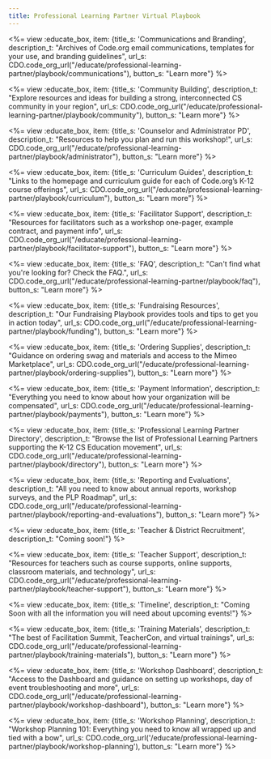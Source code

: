 ```yaml
---
title: Professional Learning Partner Virtual Playbook
---
```


<link type="text/css" rel="stylesheet" href="/css/educate.css" />

<%= view :educate_box, item: {title_s: 'Communications and Branding', description_t: "Archives of Code.org email communications, templates for your use, and branding guidelines", url_s: CDO.code_org_url("/educate/professional-learning-partner/playbook/communications"), button_s: "Learn more"} %>

<%= view :educate_box, item: {title_s: 'Community Building', description_t: "Explore resources and ideas for building a strong, interconnected CS community in your region", url_s: CDO.code_org_url("/educate/professional-learning-partner/playbook/community"), button_s: "Learn more"} %>

<%= view :educate_box, item: {title_s: 'Counselor and Administrator PD', description_t: "Resources to help you plan and run this workshop!", url_s: CDO.code_org_url("/educate/professional-learning-partner/playbook/administrator"), button_s: "Learn more"} %>

<%= view :educate_box, item: {title_s: 'Curriculum Guides', description_t: "Links to the homepage and curriculum guide for each of Code.org’s K-12 course offerings", url_s: CDO.code_org_url("/educate/professional-learning-partner/playbook/curriculum"), button_s: "Learn more"} %>

<%= view :educate_box, item: {title_s: 'Facilitator Support', description_t: "Resources for facilitators such as a workshop one-pager, example contract, and payment info", url_s: CDO.code_org_url("/educate/professional-learning-partner/playbook/facilitator-support"), button_s: "Learn more"} %>

<%= view :educate_box, item: {title_s: 'FAQ', description_t: "Can't find what you're looking for? Check the FAQ.", url_s: CDO.code_org_url("/educate/professional-learning-partner/playbook/faq"), button_s: "Learn more"} %>

<%= view :educate_box, item: {title_s: 'Fundraising Resources', description_t: "Our Fundraising Playbook provides tools and tips to get you in action today", url_s: CDO.code_org_url("/educate/professional-learning-partner/playbook/funding"), button_s: "Learn more"} %>

<%= view :educate_box, item: {title_s: 'Ordering Supplies', description_t: "Guidance on ordering swag and materials and access to the Mimeo Marketplace", url_s: CDO.code_org_url("/educate/professional-learning-partner/playbook/ordering-supplies"), button_s: "Learn more"} %>


<%= view :educate_box, item: {title_s: 'Payment Information', description_t: "Everything you need to know about how your organization will be compensated", url_s: CDO.code_org_url("/educate/professional-learning-partner/playbook/payments"), button_s: "Learn more"} %>

<%= view :educate_box, item: {title_s: 'Professional Learning Partner Directory', description_t: "Browse the list of Professional Learning Partners supporting the K-12 CS Education movement", url_s: CDO.code_org_url("/educate/professional-learning-partner/playbook/directory"), button_s: "Learn more"} %>

<%= view :educate_box, item: {title_s: 'Reporting and Evaluations', description_t: "All you need to know about annual reports, workshop surveys, and the PLP Roadmap", url_s: CDO.code_org_url("/educate/professional-learning-partner/playbook/reporting-and-evaluations"), button_s: "Learn more"} %>

<%= view :educate_box, item: {title_s: 'Teacher & District Recruitment', description_t: "Coming soon!"} %>

<%= view :educate_box, item: {title_s: 'Teacher Support', description_t: "Resources for teachers such as course supports, online supports, classroom materials, and technology", url_s: CDO.code_org_url("/educate/professional-learning-partner/playbook/teacher-support"), button_s: "Learn more"} %>

<%= view :educate_box, item: {title_s: 'Timeline', description_t: "Coming Soon with all the information you will need about upcoming events!"} %>

<%= view :educate_box, item: {title_s: 'Training Materials', description_t: "The best of Facilitation Summit, TeacherCon, and virtual trainings", url_s: CDO.code_org_url("/educate/professional-learning-partner/playbook/training-materials"), button_s: "Learn more"} %>

<%= view :educate_box, item: {title_s: 'Workshop Dashboard', description_t: "Access to the Dashboard and guidance on setting up workshops, day of event troubleshooting and more", url_s: CDO.code_org_url("/educate/professional-learning-partner/playbook/workshop-dashboard"), button_s: "Learn more"} %>

<%= view :educate_box, item: {title_s: 'Workshop Planning', description_t: "Workshop Planning 101: Everything you need to know all wrapped up and tied with a bow", url_s: CDO.code_org_url('/educate/professional-learning-partner/playbook/workshop-planning'), button_s: "Learn more"} %>
